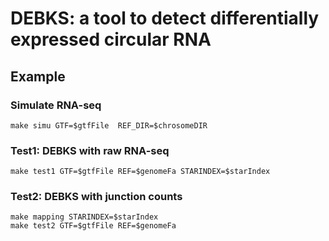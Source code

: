 # DEBKS: a tool to detect differentially expressed circular RNA

## Example


### Simulate RNA-seq
```
make simu GTF=$gtfFile  REF_DIR=$chrosomeDIR
```

### Test1: DEBKS with raw RNA-seq
```
make test1 GTF=$gtfFile REF=$genomeFa STARINDEX=$starIndex
```

### Test2: DEBKS with junction counts
```
make mapping STARINDEX=$starIndex
make test2 GTF=$gtfFile REF=$genomeFa
```
